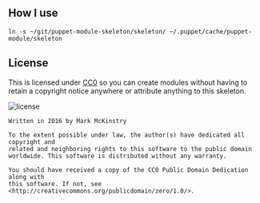 How I use
---
```
ln -s ~/git/puppet-module-skeleton/skeleton/ ~/.puppet/cache/puppet-module/skeleton
```

License
---
This is licensed under [CC0](http://creativecommons.org/publicdomain/zero/1.0/)
so you can create modules without having to retain a copyright notice anywhere
or attribute anything to this skeleton.

![license](https://licensebuttons.net/p/zero/1.0/88x31.png)

```
Written in 2016 by Mark McKinstry

To the extent possible under law, the author(s) have dedicated all copyright and
related and neighboring rights to this software to the public domain
worldwide. This software is distributed without any warranty.

You should have received a copy of the CC0 Public Domain Dedication along with
this software. If not, see <http://creativecommons.org/publicdomain/zero/1.0/>.
```

